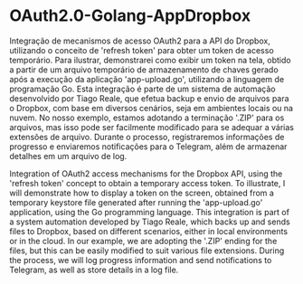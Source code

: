 # OAuth2.0-Golang-AppDropbox

Integração de mecanismos de acesso OAuth2 para a API do Dropbox, utilizando o conceito de 'refresh token' para obter um token de acesso temporário. Para ilustrar, demonstrarei como exibir um token na tela, obtido a partir de um arquivo temporário de armazenamento de chaves gerado após a execução da aplicação 'app-upload.go', utilizando a linguagem de programação Go.
Esta integração é parte de um sistema de automação desenvolvido por Tiago Reale, que efetua backup e envio de arquivos para o Dropbox, com base em diversos cenários, seja em ambientes locais ou na nuvem. No nosso exemplo, estamos adotando a terminação '.ZIP' para os arquivos, mas isso pode ser facilmente modificado para se adequar a várias extensões de arquivo.
Durante o processo, registraremos informações de progresso e enviaremos notificações para o Telegram, além de armazenar detalhes em um arquivo de log.

Integration of OAuth2 access mechanisms for the Dropbox API, using the 'refresh token' concept to obtain a temporary access token. To illustrate, I will demonstrate how to display a token on the screen, obtained from a temporary keystore file generated after running the 'app-upload.go' application, using the Go programming language. This integration is part of a system automation developed by Tiago Reale, which backs up and sends files to Dropbox, based on different scenarios, either in local environments or in the cloud. In our example, we are adopting the '.ZIP' ending for the files, but this can be easily modified to suit various file extensions. During the process, we will log progress information and send notifications to Telegram, as well as store details in a log file.
